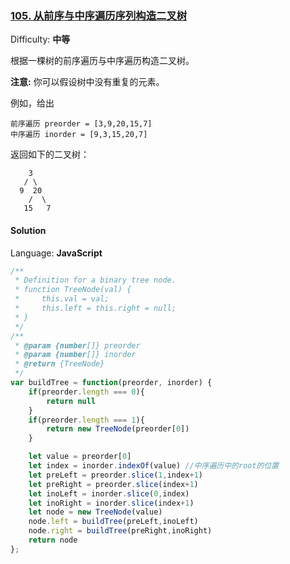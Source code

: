 ### [105\. 从前序与中序遍历序列构造二叉树](https://leetcode-cn.com/problems/construct-binary-tree-from-preorder-and-inorder-traversal/)

Difficulty: **中等**

根据一棵树的前序遍历与中序遍历构造二叉树。

**注意:**
你可以假设树中没有重复的元素。

例如，给出

```
前序遍历 preorder = [3,9,20,15,7]
中序遍历 inorder = [9,3,15,20,7]
```

返回如下的二叉树：

```
    3
   / \
  9  20
    /  \
   15   7
```

#### Solution

Language: **JavaScript**

```javascript
/**
 * Definition for a binary tree node.
 * function TreeNode(val) {
 *     this.val = val;
 *     this.left = this.right = null;
 * }
 */
/**
 * @param {number[]} preorder
 * @param {number[]} inorder
 * @return {TreeNode}
 */
var buildTree = function(preorder, inorder) {
    if(preorder.length === 0){
        return null
    }
    if(preorder.length === 1){
        return new TreeNode(preorder[0])
    }

    let value = preorder[0]
    let index = inorder.indexOf(value) //中序遍历中的root的位置
    let preLeft = preorder.slice(1,index+1)
    let preRight = preorder.slice(index+1)
    let inoLeft = inorder.slice(0,index)
    let inoRight = inorder.slice(index+1)
    let node = new TreeNode(value)
    node.left = buildTree(preLeft,inoLeft)
    node.right = buildTree(preRight,inoRight)
    return node
};
​
```
